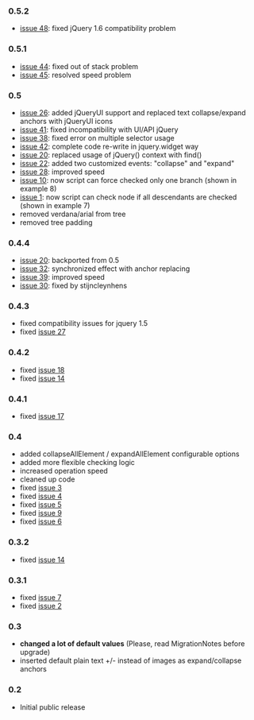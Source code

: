 ### 0.5.2 ###
  * [issue 48](https://code.google.com/p/checkboxtree/issues/detail?id=48): fixed jQuery 1.6 compatibility problem
### 0.5.1 ###
  * [issue 44](https://code.google.com/p/checkboxtree/issues/detail?id=44): fixed out of stack problem
  * [issue 45](https://code.google.com/p/checkboxtree/issues/detail?id=45): resolved speed problem
### 0.5 ###
  * [issue 26](https://code.google.com/p/checkboxtree/issues/detail?id=26): added jQueryUI support and replaced text collapse/expand anchors with jQueryUI icons
  * [issue 41](https://code.google.com/p/checkboxtree/issues/detail?id=41): fixed incompatibility with UI/API jQuery
  * [issue 38](https://code.google.com/p/checkboxtree/issues/detail?id=38): fixed error on multiple selector usage
  * [issue 42](https://code.google.com/p/checkboxtree/issues/detail?id=42): complete code re-write in jquery.widget way
  * [issue 20](https://code.google.com/p/checkboxtree/issues/detail?id=20): replaced usage of jQuery() context with find()
  * [issue 22](https://code.google.com/p/checkboxtree/issues/detail?id=22): added two customized events: "collapse" and "expand"
  * [issue 28](https://code.google.com/p/checkboxtree/issues/detail?id=28): improved speed
  * [issue 10](https://code.google.com/p/checkboxtree/issues/detail?id=10): now script can force checked only one branch (shown in example 8)
  * [issue 1](https://code.google.com/p/checkboxtree/issues/detail?id=1): now script can check node if all descendants are checked (shown in example 7)
  * removed verdana/arial from tree
  * removed tree padding
### 0.4.4 ###
  * [issue 20](https://code.google.com/p/checkboxtree/issues/detail?id=20): backported from 0.5
  * [issue 32](https://code.google.com/p/checkboxtree/issues/detail?id=32): synchronized effect with anchor replacing
  * [issue 39](https://code.google.com/p/checkboxtree/issues/detail?id=39): improved speed
  * [issue 30](https://code.google.com/p/checkboxtree/issues/detail?id=30): fixed by stijncleynhens
### 0.4.3 ###
  * fixed compatibility issues for jquery 1.5
  * fixed [issue 27](https://code.google.com/p/checkboxtree/issues/detail?id=27)
### 0.4.2 ###
  * fixed [issue 18](https://code.google.com/p/checkboxtree/issues/detail?id=18)
  * fixed [issue 14](https://code.google.com/p/checkboxtree/issues/detail?id=14)
### 0.4.1 ###
  * fixed [issue 17](https://code.google.com/p/checkboxtree/issues/detail?id=17)
### 0.4 ###
  * added collapseAllElement / expandAllElement configurable options
  * added more flexible checking logic
  * increased operation speed
  * cleaned up code
  * fixed [issue 3](https://code.google.com/p/checkboxtree/issues/detail?id=3)
  * fixed [issue 4](https://code.google.com/p/checkboxtree/issues/detail?id=4)
  * fixed [issue 5](https://code.google.com/p/checkboxtree/issues/detail?id=5)
  * fixed [issue 9](https://code.google.com/p/checkboxtree/issues/detail?id=9)
  * fixed [issue 6](https://code.google.com/p/checkboxtree/issues/detail?id=6)
### 0.3.2 ###
  * fixed [issue 14](https://code.google.com/p/checkboxtree/issues/detail?id=14)
### 0.3.1 ###
  * fixed [issue 7](https://code.google.com/p/checkboxtree/issues/detail?id=7)
  * fixed [issue 2](https://code.google.com/p/checkboxtree/issues/detail?id=2)
### 0.3 ###
  * **changed a lot of default values** (Please, read MigrationNotes before upgrade)
  * inserted default plain text +/- instead of images as expand/collapse anchors
### 0.2 ###
  * Initial public release
